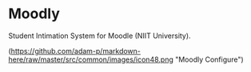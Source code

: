 # Moodly
Student Intimation System for Moodle (NIIT University).

(https://github.com/adam-p/markdown-here/raw/master/src/common/images/icon48.png "Moodly Configure")
